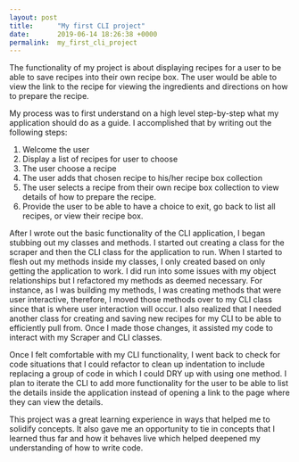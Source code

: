 ```yaml
---
layout: post
title:      "My first CLI project"
date:       2019-06-14 18:26:38 +0000
permalink:  my_first_cli_project
---
```



The functionality of my project is about displaying recipes for a user to be able to save recipes into their own recipe box. The user would be able to view the link to the recipe for viewing the ingredients and directions on how to prepare the recipe.  

My process was to first understand on a high level step-by-step what my application should do as a guide.  I accomplished that by writing out the following steps:

1. Welcome the user
2. Display a list of recipes for user to choose
3. The user choose a recipe
4. The user adds that chosen recipe to his/her recipe box collection
5. The user selects a recipe from their own recipe box collection to view details of how to prepare the recipe.
6. Provide the user to be able to have a choice to exit, go back to list all recipes, or view their recipe box.

After I wrote out the basic functionality of the CLI application, I began stubbing out my classes and methods.  I started out creating a class for the scraper and then the CLI class for the application to run.  When I started to flesh out my methods inside my classes, I only created based on only getting the application to work.  I did run into some issues with my object relationships but I refactored my methods as deemed necessary.  For instance, as I was building my methods, I was creating methods that were user interactive, therefore, I moved those methods over to my CLI class since that is where user interaction will occur.  I also realized that I needed another class for creating and saving new recipes for my CLI to be able to efficiently pull from.  Once I made those changes, it assisted my code to interact with my Scraper and CLI classes.  

Once I felt comfortable with my CLI functionality, I went back to check for code situations that I could refactor to clean up indentation to include replacing a group of code in which I could DRY up with using one method.  I plan to iterate the CLI to add more functionality for the user to be able to list the details inside the application instead of opening a link to the page where they can view the details.  

This project was a great learning experience in ways that helped me to solidify concepts.  It also gave me an opportunity to tie in concepts that I learned thus far and how it behaves live which helped deepened my understanding of how to write code.
